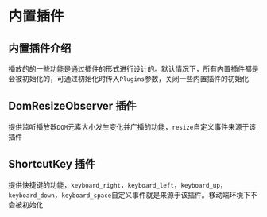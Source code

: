 # 内置插件

## 内置插件介绍

播放的的一些功能是通过插件的形式进行设计的。默认情况下，所有内置插件都是会被初始化的，可通过初始化时传入`Plugins`参数，关闭一些内置插件的初始化

## DomResizeObserver 插件

提供监听播放器`DOM`元素大小发生变化并广播的功能，`resize`自定义事件来源于该插件

## ShortcutKey 插件

提供快捷键的功能，`keyboard_right`，`keyboard_left`，`keyboard_up`，`keyboard_down`，`keyboard_space`自定义事件就是来源于该插件。移动端环境下不会被初始化